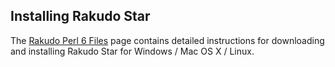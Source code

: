## Installing Rakudo Star
The [Rakudo Perl 6 Files](https://rakudo.org/files) page contains detailed instructions for downloading and installing Rakudo Star for Windows / Mac OS X / Linux.
